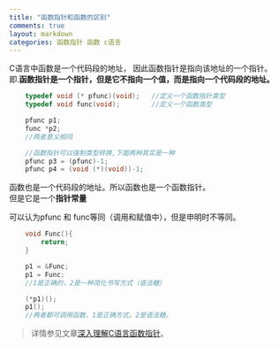 ```yaml
---
title: "函数指针和函数的区别"
comments: true
layout: markdown
categories: 函数指针 函数 c语言
---
```


C语言中函数是一个代码段的地址， 因此函数指针是指向该地址的一个指针。  
即.**函数指针是一个指针，但是它不指向一个值，而是指向一个代码段的地址。**

```c
	typedef void (* pfunc)(void); 	//定义一个函数指针类型
	typedef void func(void);		//定义一个函数类型

	pfunc p1;
	func *p2;
	//两者意义相同

	//函数指针可以强制类型转换,下面两种其实是一种
	pfunc p3 = (pfunc)-1;
	pfunc p4 = (void (*)(void))-1;
```

函数也是一个代码段的地址。所以函数也是一个函数指针。  
但是它是一个**指针常量** 

可以认为pfunc 和 func等同（调用和赋值中），但是申明时不等同。
```c
	void Func(){
		return;
	}

	p1 = &Func;
	p1 = Func;
	//1是正确的，2是一种简化书写方式（语法糖）

	(*p1)();
	p1();
	//两者都可调用函数，1是正确方式，2是语法糖。
```

> 详情参见文章[深入理解C语言函数指针](http://www.cnblogs.com/windlaughing/archive/2013/04/10/3012012.html)。